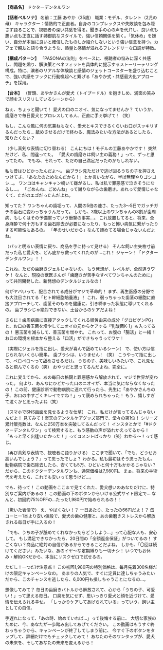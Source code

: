 **【商品名】**
ドクターデンタルワン

**【話者ペルソナ】**
名前：工藤 あやか（35歳）
職業：モデル、タレント（2児の母）
キャラクター：情熱的で正直者。自身のコンプレックスや失敗談を包み隠さず語ることで、視聴者の深い共感を得る。聞き手の心の声を代弁し、良い点も悪い点も正直に話す姉御肌なスタイルで、強い信頼関係を築く。「気休め」を嫌い、自分が本当に良いと確信したものしか紹介しないという強い信念を持つ。カフェで親友と語り合うような、熱量と感情が溢れるフレンドリーな口調が特徴。

**【構成パターン】**
「PASONAの法則」をベースに、視聴者の悩みに深く共感し、問題を煽り、解決策とベネフィットを具体的に提示するストーリーテリング構成。特に、演者のリアルな体験談と感情のジェットコースターを盛り込むことで、強い共感をフックに行動喚起へと繋げる「あやか式・共感最大化アプローチ」を採用。

**【台本】**
（冒頭、あやかさんが愛犬（トイプードル）を抱きしめ、満面の笑みで顔をスリスリしているシーンから）

ねぇ、ちょっと聞いて！
愛犬の口のニオイ、気になってませんか？
ていうか、歯磨きで毎日愛犬とプロレスしてる人、正直に手ぇ挙げて！（笑）

もし、こんな風に何の気兼ねもなく、愛犬とキスできるくらいお口がスッキリするんだったら…
舐めさせるだけで終わる、魔法みたいな方法があるとしたら、知りたくない？

（少し真剣な表情に切り替わる）
こんにちは！モデルの工藤あやかです！
突然だけど、私、間違ってた。
「愛犬の歯磨きは飼い主の義務！」って、ずっと思ってたの。
でもね、それって、ただの自己満足だったのかもしれない。

私も昔はひどかったんだよ〜。
歯ブラシ見ただけで逃げ回るうちの子を押さえつけてさ、「あなたのためなんだから！」とか言いながら、半ば無理やりゴシゴシ…。
ワンコはキャンキャン鳴いて嫌がるし、私は私で罪悪感で泣きそうになるし…。
「ごめんね、ごめんね」って謝りながらの歯磨き。あれって愛情じゃなくて、ただのエゴだったんだよね。

知ってた？
ワンちゃんの歯垢って、人間の5倍の速さ、たった3〜5日でガッチガチの歯石に変わっちゃうんだって。
しかも、3歳以上のワンちゃんの8割が歯周病、もしくはその予備軍っていう衝撃の事実…。
これ放置してると、将来、全身麻酔で何十万もする歯石除去が必要になったり、もっと怖い病気に繋がったりする可能性もあるの。
「年のせいだから」なんて諦めてる場合じゃないんだよね。

（パッと明るい表情に戻り、商品を手に持って見せる）
そんな飼い主失格寸前だった私と愛犬を、どん底から救ってくれたのが…これ！
ジャーン！「ドクターデンタルワン」！！

これね、ただの歯磨きジェルじゃないの。
もう発想が、レベルが、全然違うワケ！
なんと、現役の獣医さんが「歯磨きが苦手なすべてワンちゃんのために」って共同開発した、新発想のデンタルジェルなの！

何がヤバいって、配合されてる成分がマジで革命的！
まず、再生医療の分野でも大注目されてる「ヒト幹細胞培養液」！
これ、弱っちゃった歯茎の細胞に直接アプローチして、歯茎そのものを健康に、引き締まった状態に導いてくれるの。
歯ブラシじゃ絶対できない、土台からのケアだよね！

さらに！歯周病菌に直接アタックしてくれる卵黄由来の成分「グロビゲンPG」と、お口の善玉菌を増やしてニオイの元からケアする「乳酸菌K-1」も入ってるの！
悪玉菌を減らして、善玉菌を増やす。
これって、お腹の「腸活」と一緒！お口の環境を根本から整える「口活」ができちゃうってワケ！

（実際にジェルを指に出し、愛犬が喜んで舐めているシーン）
で、使い方は信じられないくらい簡単。
歯ブラシは、いりません！（笑）
こうやって指に出して、ペロペロ〜って舐めさせるだけ。
うちの子、美味しいみたいで、これ見せると飛んでくるの（笑）
おやつだと思ってるんだよね、完全に。

これに変えてから、あの毎日の格闘と罪悪感から解放されて、マジで世界が変わった。
何より、あんなにひどかった口のニオイが、本当に気にならなくなったの！
この前、健康診断で動物病院に連れて行ったら、先生に「あやかさんちの子、お口の中すごくキレイですね！」って褒められちゃった！
もう、嬉しすぎて泣くかと思ったよね（笑）

（スマホでSNS画面を見せるような仕草）
これ、私だけが言ってるんじゃないんだよ！
見てみて！楽天のデンタルケアグッズ部門で、堂々の第1位！
シリーズ累計販売数は、なんと250万本を突破してるんだって！
インスタとかで「#ドクターデンタルワン」って検索すると、もう感動の声が溢れかえってるから！
「もっと早く出逢いたかった！」ってコメントばっかり（笑）わかる〜！って感じ。

（再び真剣な表情で、視聴者に語りかける）
ここまで聞いて、「でも、どうせお高いんでしょう？」って思ったでしょ？
わかる。私も最初はそう思ったもん。
動物病院で歯石除去したら、安くても5万、ひどいと何十万もかかるじゃない？
だから、このドクターデンタルワンも、通常価格は7,980円。
まぁ、将来の手術代を考えたら、これでも安いって思うけど…。

でも、待って！
この動画をここまで見てくれた、愛犬想いのあなただけに、特別なご案内があるの！
この動画の下のボタンからいける公式サイト限定で…
なんと、初回約75%OFFの…たった1,980円で始められるの！！

（驚いた表情で）
え、やばくない！？
一日あたり、たったの66円だよ！？
缶コーヒー1本より安い値段で、愛犬の歯の健康と、あの歯磨きストレスから解放される毎日が手に入るの！

「でも、うちの子が舐めてくれなかったらどうしよう…」って心配な人も、安心して。
もし満足できなかったら、20日間の「全額返金保証」がついてるの！
すごくない？商品に絶対の自信があるからできることだよね。
しかも、「〇回は続けてください」みたいな、あのイヤ〜な定期縛りも一切ナシ！
いつでもお休み・解約OKだから、本当にリスクゼロで試せるの。

ただし！一つだけ注意点！
この初回1,980円の特別価格は、毎月先着300名様だけの限定キャンペーンなの。
あまりの人気で、すぐに定員に達しちゃうみたいだから、このチャンスを逃したら、6,000円も損しちゃうことになるの…。

想像してみて？
毎日の歯磨きバトルから解放されて、心から「うちの子、可愛い！」って思える毎日。
口臭を気にせず、思いっきり愛犬と顔を近づけて、愛情を伝えられる幸せ。
「しっかりケアしてあげられている」っていう、飼い主としての自信。

手遅れになって、「あの時、始めていれば…」って後悔する前に、
大切な家族のために、今、あなたが一歩踏み出してあげてください。
この動画はもうすぐ終わっちゃうから、キャンペーンが終了してしまう前に、
今すぐ下のボタンをタップして、詳細だけでもチェックしてみて！
あなたのそのワンタップが、愛犬の未来を、そしてあなたの未来を変えるから！

